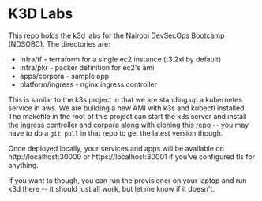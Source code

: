 # K3D Labs

This repo holds the k3d labs for the Nairobi DevSecOps Bootcamp (NDSOBC). The directories are:

* infra/tf - terraform for a single ec2 instance (t3.2xl by default)
* infra/pkr - packer definition for ec2's ami
* apps/corpora - sample app
* platform/ingress - nginx ingress controller

This is similar to the k3s project in that we are standing up a kubernetes service in aws. We are building a new AMI with k3s and kubectl installed. The makefile in the root of this project can start the k3s server and install the ingress controller and corpora along with cloning this repo -- you may have to do a `git pull` in that repo to get the latest version though.

Once deployed locally, your services and apps will be available on http://localhost:30000 or https://localhost:30001 if you've configured tls for anything.

If you want to though, you can run the provisioner on your laptop and run k3d there -- it should just all work, but let me know if it doesn't.
